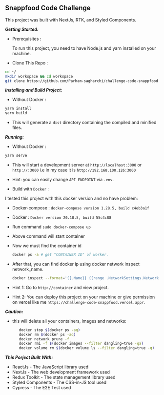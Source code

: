 Snappfood Code Challenge
---

This project was built with NextJs, RTK, and Styled Components.

***Getting Started:***
   - Prerequisites :

      To run this project, you need to have Node.js and yarn installed on your machine.
   - Clone This Repo :

```sh
cd ~/
mkdir workspace && cd workspace
git clone https://github.com/Parham-sagharchi/challenge-code-snappfood.git && cd challenge-code-snappfood
```

***Installing and Build Project:***

   - Without Docker :

```sh
yarn install
yarn build
```
   - This will generate a `dist` directory containing the compiled and minified files.

***Running:***

   - Without Docker :

```sh
yarn serve
```
   - This will start a development server at `http://localhost:3000` or `http://:3000` i.e in my case it is `http://192.168.100.126:3000`

   - Hint: you can easily change `API ENDPOINT` via `.env`.

   - Build with `Docker` :

I tested this project with this docker version and no have problem:

   - Docker-compose : `docker-compose version 1.28.5, build c4eb3a1f`

   - Docker : `Docker version 20.10.5, build 55c4c88`

   - Run command `sudo docker-compose up`

   - Above command will start container

   - Now we must find the container id

        ```sh
        docker ps -a # get "CONTAINER ID" of worker.
        ```
  - After that, you can find docker ip using docker network inspect network_name.

      ```sh
      docker inspect --format='{{.Name}} {{range .NetworkSettings.Networks}}{{.IPAddress}}{{end}}' $(docker ps -q)
      ```
  - Hint 1: Go to `http://container` and view project.
  
  - Hint 2: You can deploy this project on your machine or give permission on vercel like me `https://challenge-code-snappfood.vercel.app/`.


***Caution:***

   - this will delete all your containers, images and networks:

        ```sh
           docker stop $(docker ps -aq)
           docker rm $(docker ps -aq)
           docker network prune -f
           docker rmi -f $(docker images --filter dangling=true -qa)
           docker volume rm $(docker volume ls --filter dangling=true -q)
        ```

***This Porject Built With:***

   - ReactJs - The JavaScript library used
   - NextJs - The web development framework used
   - Redux Toolkit - The state management library used
   - Styled Components - The CSS-in-JS tool used
   - Cypress - The E2E Test used
